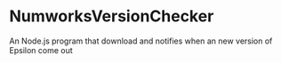 # NumworksVersionChecker
An Node.js program that download and notifies when an new version of Epsilon come out
